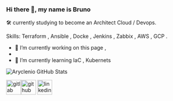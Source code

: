 ### Hi there 👋, my name is Bruno   


:hammer_and_wrench: currently studying to become an Architect Cloud / Devops.  


Skills: Terraform , Ansible , Docke , Jenkins , Zabbix , AWS , GCP .  



- 🔭 I’m currently working on this page ,   
- 
- 🌱 I’m currently learning IaC , Kubernets     

![Aryclenio GitHub Stats](https://github-readme-stats.vercel.app/api?username=aryclenio&show_icons=true)


[<img src='https://cdn.jsdelivr.net/npm/simple-icons@3.0.1/icons/gitlab.svg' alt='gitlab' height='40'>](bgomessanches)[<img src='https://cdn.jsdelivr.net/npm/simple-icons@3.0.1/icons/github.svg' alt='github' height='40'>](https://github.com/brnnnxd)  [<img src='https://cdn.jsdelivr.net/npm/simple-icons@3.0.1/icons/linkedin.svg' alt='linkedin' height='40'>](https://www.linkedin.com/in/brunogomessanches/)  
